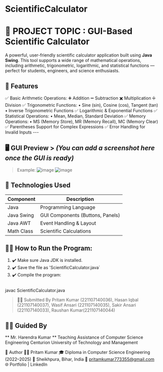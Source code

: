# ScientificCalculator 

# 🔢 PROJECT TOPIC : GUI-Based Scientific Calculator 
A powerful, user-friendly scientific calculator application built using **Java Swing**. This tool supports a wide range of mathematical operations, including arithmetic, trigonometric, logarithmic, and statistical functions — perfect for students, engineers, and science enthusiasts.


## 🧠 Features
✅ Basic Arithmetic Operations: 
➕ Addition ➖ Subtraction ✖️ Multiplication ➗ Division 
✅ Trigonometric Functions: 
• Sine (sin), Cosine (cos), Tangent (tan) • Inverse Trigonometric Functions 
✅ Logarithmic & Exponential Functions ✅ Statistical Operations: 
• Mean, Median, Standard Deviation 
✅ Memory Operations:
• MS (Memory Store), MR (Memory Recall), MC (Memory Clear)
✅ Parentheses Support for Complex Expressions 
✅ Error Handling for Invalid Inputs --- 


## 🖥️ GUI Preview > *(You can add a screenshot here once the GUI is ready)* 
> Example:  ![image](https://github.com/user-attachments/assets/7126ef2d-66e3-4854-9678-f60a09731a4c) ![image](https://github.com/user-attachments/assets/44394c8a-4ddf-462b-88b4-0dede3bddfec)

## 🔧 Technologies Used

| Component       | Description                         |
|------------------|-------------------------------------|
| Java             | Programming Language                |
| Java Swing       | GUI Components (Buttons, Panels)    |
| Java AWT         | Event Handling & Layout             |
| Math Class       | Scientific Calculations             |

## 🧑‍💻 How to Run the Program:

1. ✔️ Make sure Java JDK is installed.
2. ✔️ Save the file as 'ScientificCalculator.java`
3. ✔️ Compile the program:
   ```bash
  javac ScientificCalculator.java

>   👨‍💻 Submitted By
>     Pritam Kumar   (221107140036),
>     Hasan Iqbal (221107140037),
>     Wasif Ansari (221107140035),
>     Sakir Ansari (221107140033),
>     Raushan Kumar(221107140044) 

  ## 👨‍🏫 Guided By
 ** Mr. Harendra Kumar **
Teaching Assistance of Computer Science Engineering
Centurion University of Technology and Management

👤  Author
👨‍💻 Pritam Kumar
🎓 Diploma in Computer Science Engineering (2022–2025)
📍 Sheikhpura, Bihar, India
📧 pritamkumar773355@gmail.com
🌐 Portfolio | LinkedIn


